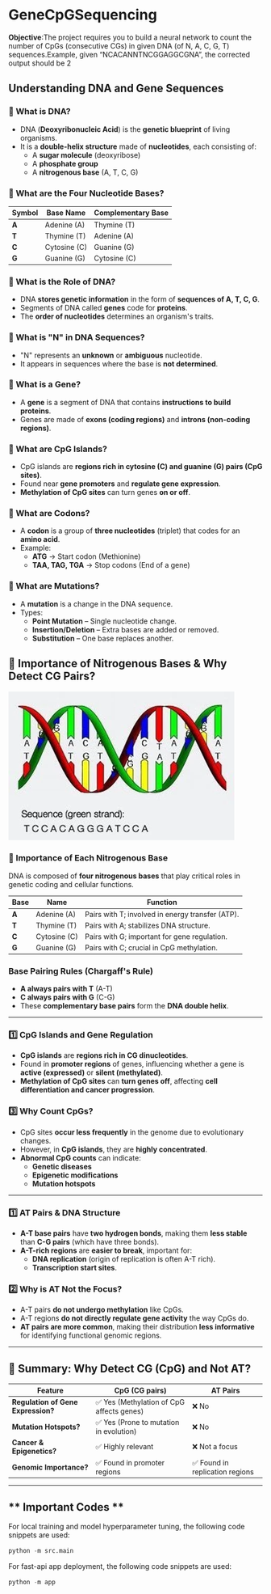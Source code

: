 # GeneCpGSequencing

**Objective**:The project requires you to build a neural network to count the number of CpGs (consecutive CGs) in given DNA (of N, A, C, G, T) sequences.Example, given “NCACANNTNCGGAGGCGNA”, the corrected output should be 2

## **Understanding DNA and Gene Sequences**

### **🧬 What is DNA?**
- DNA (**Deoxyribonucleic Acid**) is the **genetic blueprint** of living organisms.
- It is a **double-helix structure** made of **nucleotides**, each consisting of:
  - A **sugar molecule** (deoxyribose)
  - A **phosphate group**
  - A **nitrogenous base** (A, T, C, G)

### **🧬 What are the Four Nucleotide Bases?**
| Symbol | Base Name        | Complementary Base |
|--------|----------------|-------------------|
| **A**  | Adenine (A)    | Thymine (T)       |
| **T**  | Thymine (T)    | Adenine (A)       |
| **C**  | Cytosine (C)   | Guanine (G)       |
| **G**  | Guanine (G)    | Cytosine (C)      |

### **🧬 What is the Role of DNA?**
- DNA **stores genetic information** in the form of **sequences of A, T, C, G**.
- Segments of DNA called **genes** code for **proteins**.
- The **order of nucleotides** determines an organism's traits.

### **🧬 What is "N" in DNA Sequences?**
- "N" represents an **unknown** or **ambiguous** nucleotide.
- It appears in sequences where the base is **not determined**.

### **🧬 What is a Gene?**
- A **gene** is a segment of DNA that contains **instructions to build proteins**.
- Genes are made of **exons (coding regions)** and **introns (non-coding regions)**.

### **🧬 What are CpG Islands?**
- CpG islands are **regions rich in cytosine (C) and guanine (G) pairs (CpG sites)**.
- Found near **gene promoters** and **regulate gene expression**.
- **Methylation of CpG sites** can turn genes **on or off**.

### **🧬 What are Codons?**
- A **codon** is a group of **three nucleotides** (triplet) that codes for an **amino acid**.
- Example:
  - **ATG** → Start codon (Methionine)
  - **TAA, TAG, TGA** → Stop codons (End of a gene)

### **🧬 What are Mutations?**
- A **mutation** is a change in the DNA sequence.
- Types:
  - **Point Mutation** – Single nucleotide change.
  - **Insertion/Deletion** – Extra bases are added or removed.
  - **Substitution** – One base replaces another.

## **🚀 Importance of Nitrogenous Bases & Why Detect CG Pairs?**

![alt text](assets/image.png)

### **🧬 Importance of Each Nitrogenous Base**
DNA is composed of **four nitrogenous bases** that play critical roles in genetic coding and cellular functions.

| **Base** | **Name**     | **Function** |
|----------|-------------|-------------|
| **A** | Adenine (A) | Pairs with T; involved in energy transfer (ATP). |
| **T** | Thymine (T) | Pairs with A; stabilizes DNA structure. |
| **C** | Cytosine (C) | Pairs with G; important for gene regulation. |
| **G** | Guanine (G) | Pairs with C; crucial in CpG methylation. |

### **Base Pairing Rules (Chargaff's Rule)**
- **A always pairs with T** (A-T)
- **C always pairs with G** (C-G)
- These **complementary base pairs** form the **DNA double helix**.

---

### **1️⃣ CpG Islands and Gene Regulation**
- **CpG islands** are **regions rich in CG dinucleotides**.
- Found in **promoter regions** of genes, influencing whether a gene is **active (expressed)** or **silent (methylated)**.
- **Methylation of CpG sites** can **turn genes off**, affecting **cell differentiation and cancer progression**.


### **3️⃣ Why Count CpGs?**
- CpG sites **occur less frequently** in the genome due to evolutionary changes.
- However, in **CpG islands**, they are **highly concentrated**.
- **Abnormal CpG counts** can indicate:
  - **Genetic diseases**
  - **Epigenetic modifications**
  - **Mutation hotspots**

---

### **1️⃣ AT Pairs & DNA Structure**
- **A-T base pairs** have **two hydrogen bonds**, making them **less stable** than **C-G pairs** (which have three bonds).
- **A-T-rich regions** are **easier to break**, important for:
  - **DNA replication** (origin of replication is often A-T rich).
  - **Transcription start sites**.

### **2️⃣ Why is AT Not the Focus?**
- A-T pairs **do not undergo methylation** like CpGs.
- A-T regions **do not directly regulate gene activity** the way CpGs do.
- **AT pairs are more common**, making their distribution **less informative** for identifying functional genomic regions.

---

## **🧬 Summary: Why Detect CG (CpG) and Not AT?**
| **Feature**  | **CpG (CG pairs)** | **AT Pairs** |
|-------------|------------------|-------------|
| **Regulation of Gene Expression?** | ✅ Yes (Methylation of CpG affects genes) | ❌ No |
| **Mutation Hotspots?** | ✅ Yes (Prone to mutation in evolution) | ❌ No |
| **Cancer & Epigenetics?** | ✅ Highly relevant | ❌ Not a focus |
| **Genomic Importance?** | ✅ Found in promoter regions | ✅ Found in replication regions |

---
## ** Important Codes **
For local training and model hyperparameter tuning, the following code snippets are used:

```python
python -m src.main
```

For fast-api app deployment, the following code snippets are used:

```python
python -m app
```
